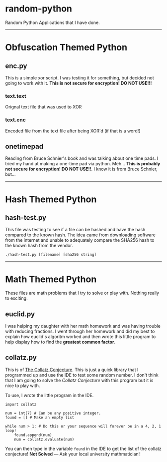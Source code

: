 # random-python

Random Python Applications that I have done.

---

# Obfuscation Themed Python

## enc.py

This is a simple xor script.  I was testing it for something, but decided not going to work with it.
**This is not secure for encryption!  DO NOT USE!!!**

### text.text
Orignal text file that was used to XOR

### text.enc
Encoded file from the text file after being XOR'd (if that is a word!)

## onetimepad

Reading from Bruce Schnier's book and was talking about one time pads.  I tried my hand at making a one-time pad via python.  Meh...
**This is probably not secure for encryption! DO NOT USE!!**. I know it is from Bruce Schnier, but...

---

# Hash Themed Python
## hash-test.py
This file was testing to see if a file can be hashed and have the hash compared to the known hash.  The idea came from downloading software from the internet and unable to adequately compare the SHA256 hash to the known hash from the vendor.

`./hash-test.py [filename] [sha256 string]`

---

# Math Themed Python

These files are math problems that I try to solve or play with.  Nothing really to exciting.

## euclid.py

I was helping my daughter with her math homework and was having trouble with reducing fractions.  I went through her homework and did my best to explain how euclid's algoritm worked and then wrote this little program to help display how to find the **greatest common factor**.

## collatz.py

This is of [The Collatz Conjecture](https://en.wikipedia.org/wiki/Collatz_conjecture).  This is just a quick library that I programmed up and use the IDE to test some random number.  I don't think that I am going to solve the *Collatz Conjecture* with this program but it is nice to play with.

To use, I wrote the little program in the IDE.

```python3
import collatz

num = int(7) # Can be any positive integer.
found = [] # Make an empty list

while num > 1: # Do this or your sequence will forever be in a 4, 2, 1 loop!
    found.append(num)
    num = collatz.evaluate(num)
```

You can then type in the variable `found` in the IDE to get the list of the collatz conjecture!  **Not Solved** — Ask your local university mathmatician!
